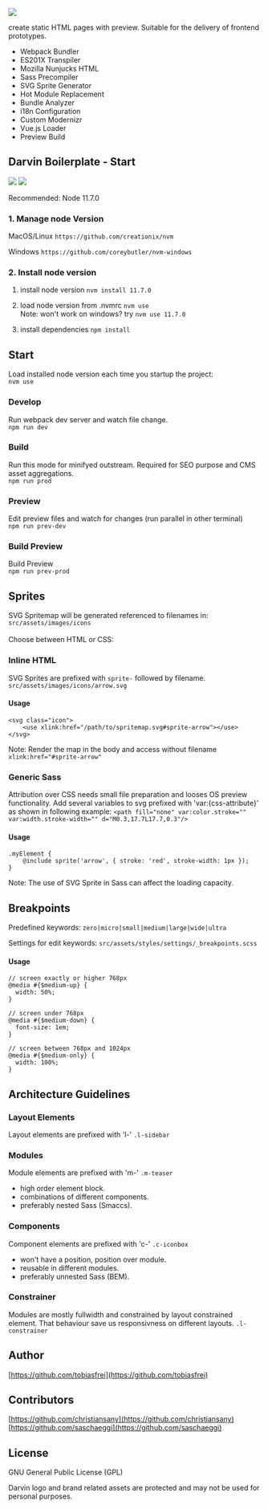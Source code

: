 ![](http://tobiasfrei.ch/github/darvin-boilerplate/darvin-MIT_(c)TobiasFrei.svg)

create static HTML pages with preview. Suitable for the delivery of frontend prototypes.

- Webpack Bundler
- ES201X Transpiler
- Mozilla Nunjucks HTML
- Sass Precompiler
- SVG Sprite Generator
- Hot Module Replacement
- Bundle Analyzer
- i18n Configuration
- Custom Modernizr
- Vue.js Loader
- Preview Build

## Darvin Boilerplate - Start
![](https://img.shields.io/github/issues-closed-raw/tobiasfrei/darvin-boilerplate.svg?style=popout-square)
![](https://img.shields.io/github/issues-raw/tobiasfrei/darvin-boilerplate.svg?style=popout-square)

Recommended: Node 11.7.0

### 1. Manage node Version
MacOS/Linux
```https://github.com/creationix/nvm```

Windows
```https://github.com/coreybutler/nvm-windows```

### 2. Install node version

1. install node version ```nvm install 11.7.0```

2. load node version from .nvmrc ```nvm use```<br>
Note: won't work on windows? try ```nvm use 11.7.0```

3. install dependencies ```npm install```

## Start
Load installed node version each time you startup the project:<br>
```nvm use```

### Develop
Run webpack dev server and watch file change.<br>
```npm run dev```

### Build
Run this mode for minifyed outstream. Required for SEO purpose and CMS asset aggregations.<br>
```npm run prod```

### Preview
Edit preview files and watch for changes (run parallel in other terminal)<br>
```npm run prev-dev```

### Build Preview
Build Preview<br>
```npm run prev-prod```

## Sprites
SVG Spritemap will be generated referenced to filenames in:<br>
```src/assets/images/icons```<br>
<br>
Choose between HTML or CSS:<br>

### Inline HTML
SVG Sprites are prefixed with ```sprite-``` followed by filename.<br>
```src/assets/images/icons/arrow.svg```<br>

#### Usage
```
<svg class="icon">
    <use xlink:href="/path/to/spritemap.svg#sprite-arrow"></use>
</svg>
```
Note: Render the map in the body and access without filename ```xlink:href="#sprite-arrow"```

### Generic Sass
Attribution over CSS needs small file preparation and looses OS preview functionality.
Add several variables to svg prefixed with 'var:{css-attribute}' as shown in following example:
```<path fill="none" var:color.stroke="" var:width.stroke-width="" d="M0.3,17.7L17.7,0.3"/>```

#### Usage
```
.myElement {
    @include sprite('arrow', { stroke: 'red', stroke-width: 1px });
}
```
Note: The use of SVG Sprite in Sass can affect the loading capacity.

## Breakpoints
Predefined keywords:
```zero|micro|small|medium|large|wide|ultra```

Settings for edit keywords:
```src/assets/styles/settings/_breakpoints.scss```

#### Usage
```
// screen exactly or higher 768px
@media #{$medium-up} {
  width: 50%;
}

// screen under 768px
@media #{$medium-down} {
  font-size: 1em;
}

// screen between 768px and 1024px
@media #{$medium-only} {
  width: 100%;
}
```

## Architecture Guidelines

### Layout Elements
Layout elements are prefixed with 'l-'
```.l-sidebar```

### Modules
Module elements are prefixed with 'm-'
```.m-teaser```

- high order element block.
- combinations of different components.
- preferably nested Sass (Smaccs).

### Components
Component elements are prefixed with 'c-'
```.c-iconbox```

- won't have a position, position over module.
- reusable in different modules.
- preferably unnested Sass (BEM).

### Constrainer
Modules are mostly fullwidth and constrained by layout constrained element.
That behaviour save us responsivness on different layouts.
```.l-constrainer```

## Author
[https://github.com/tobiasfrei](https://github.com/tobiasfrei)

## Contributors
[https://github.com/christiansany](https://github.com/christiansany)  
[https://github.com/saschaeggi](https://github.com/saschaeggi)

## License
GNU General Public License (GPL)

Darvin logo and brand related assets are protected and may not be used for personal purposes.
